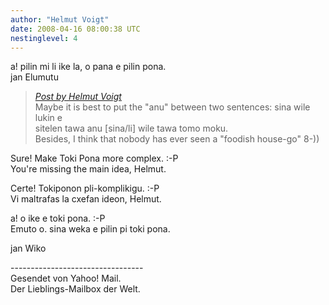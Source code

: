 ```yaml
---
author: "Helmut Voigt"
date: 2008-04-16 08:00:38 UTC
nestinglevel: 4
---
```

a! pilin mi li ike la, o pana e pilin pona.  
jan Elumutu  

> [_Post by Helmut Voigt_](/zvkorosu/anu-in-questions#post4)  
> Maybe it is best to put the "anu" between two sentences: sina wile lukin e  
> sitelen tawa anu \[sina/li\] wile tawa tomo moku.  
> Besides, I think that nobody has ever seen a "foodish house-go" 8-))  
> 

Sure! Make Toki Pona more complex. :-P  
You're missing the main idea, Helmut.  
  
Certe! Tokiponon pli-komplikigu. :-P  
Vi maltrafas la cxefan ideon, Helmut.  
  
a! o ike e toki pona. :-P  
Emuto o. sina weka e pilin pi toki pona.  
  
jan Wiko  
  
  
  
  
  
\---------------------------------  
Gesendet von Yahoo! Mail.  
Der Lieblings-Mailbox der Welt.
